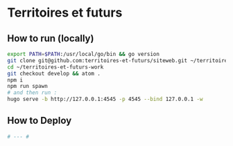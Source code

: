 # Territoires et futurs

## How to run (locally)

```bash
export PATH=$PATH:/usr/local/go/bin && go version
git clone git@github.com:territoires-et-futurs/siteweb.git ~/territoires-et-futurs-work
cd ~/territoires-et-futurs-work
git checkout develop && atom .
npm i
npm run spawn
# and then run :
hugo serve -b http://127.0.0.1:4545 -p 4545 --bind 127.0.0.1 -w
```

## How to Deploy

```bash
# --- #

```
